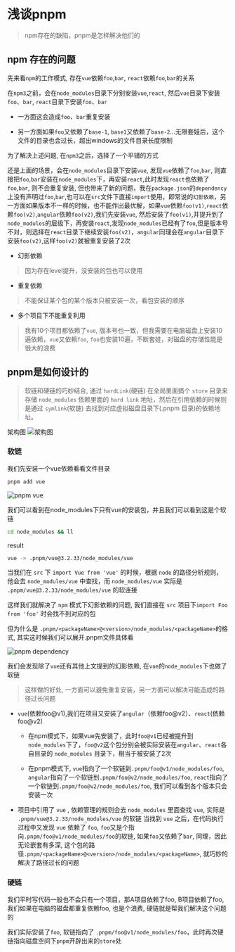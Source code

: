 # 浅谈pnpm

> npm存在的缺陷，pnpm是怎样解决他们的

## npm 存在的问题

先来看`npm`的工作模式, 存在`vue`依赖`foo`,`bar`, `react`依赖`foo`,`bar`的关系

在`npm3`之前，会在`node_modules`目录下分别安装`vue`,`react`, 然后`vue`目录下安装`foo`、`bar`, `react`目录下安装`foo`、`bar`

* 一方面这会造成`foo`、`bar`重复安装

* 另一方面如果`foo`又依赖了`base-1`, `base1`又依赖了`base-2`...无限套娃后，这个文件的目录也会过长，超出windows的文件目录长度限制

为了解决上述问题, 在`npm3`之后，选择了一个平铺的方式

还是上面的场景，会在`node_modules`目录下安装`vue`, 发现`vue`依赖了`foo`,`bar`, 则直接把`foo`,`bar`安装在`node_modules`下，再安装`react`,此时发现`react`也依赖了`foo`,`bar`, 则不会重复安装, 但也带来了新的问题，我在`package.json`的`dependency`上没有声明过`foo`,`bar`,也可以在`src`文件下直接`import`使用，即常说的`幻影依赖`，另一方面如果版本不一样的时候，也不能作出最优解，如果`vue`依赖`foo(v1)`,`react`依赖`foo(v2)`,`angular`依赖`foo(v2)`,我们先安装`vue`, 然后安装了`foo(v1)`,并提升到了`node_modules`的层级下，再安装`react`,发现`node_modules`已经有了`foo`,但是版本号不对，则选择在`react`目录下继续安装`foo(v2)`，`angular`同理会在`angular`目录下安装`foo(v2)`,这样`foo(v2)`就被重复安装了2次

* 幻影依赖

> 因为存在level提升，没安装的包也可以使用

* 重复依赖

> 不能保证某个包的某个版本只被安装一次，看包安装的顺序

* 多个项目下不能重复利用

> 我有10个项目都依赖了`vue`, 版本号也一致，但我需要在电脑磁盘上安装10遍依赖，`vue`又依赖`foo`, `foo`也安装10遍，不断套娃，对磁盘的存储性能是很大的浪费

## pnpm是如何设计的

> 软链和硬链的巧妙结合, 通过 `hardLink`(硬链) 在全局里面搞个 `store` 目录来存储 `node_modules` 依赖里面的 `hard link` 地址，然后在引用依赖的时候则是通过 `symlink`(软链) 去找到对应虚拟磁盘目录下(.pnpm 目录)的依赖地址。

架构图
![架构图](/assets/pnpm/pnpm.webp)

### 软链

我们先安装一个vue依赖看看文件目录

```bash
pnpm add vue
```

![pnpm vue](/assets/pnpm/pnpm-vue.png)

我们可以看到在node_modules下只有vue的安装包，并且我们可以看到这是个软链

```bash
cd node_modules && ll
```

result

```bash
vue -> .pnpm/vue@3.2.33/node_modules/vue
```

当我们在 `src` 下 `import Vue from 'vue'` 的时候，根据 `node` 的路径分析规则，他会去 `node_modules/vue` 中查找，而 `node_modules/vue` 实际是 `.pnpm/vue@3.2.33/node_modules/vue` 的软连接

这样我们就解决了 `npm` 模式下幻影依赖的问题, 我们直接在 `src` 项目下`import Foo from 'foo'` 时会找不到对应的包

但为什么是 `.pnpm/<packageName>@<version>/node_modules/<packageName>`的格式, 其实这时候我们可以展开.pnpm文件具体看

![pnpm dependency](/assets/pnpm/pnpm-dependency.png)

我们会发现除了`vue`还有其他上文提到的幻影依赖, 在`vue`的`node_modules`下也做了软链

> 这样做的好处, 一方面可以避免重复安装，另一方面可以解决可能造成的路径过长问题

* `vue`(依赖foo@v1),我们在项目又安装了`angular`（依赖foo@v2）、`react`(依赖foo@v2)

  * 在npm模式下，如果vue先安装了，此时`foo@v1`已经被提升到`node_modules`下了，`foo@v2`这个包分别会被实际安装在`angular`、`react`各自目录的 `node_modules` 目录下，相当于被安装了2次

  * 在pnpm模式下, `vue`指向了一个软链到`.pnpm/foo@v1/node_modules/foo`, `angular`指向了一个软链到`.pnpm/foo@v2/node_modules/foo`, `react`指向了一个软链到`.pnpm/foo@v2/node_modules/foo`, 我们可以看到各个版本只会安装一次

* 项目中引用了 `vue` , 依赖管理的规则会去 `node_modules` 里面查找 `vue`, 实际是 `.pnpm/vue@3.2.33/node_modules/vue` 的软链 当找到 `vue` 之后，在代码执行过程中又发现 `vue` 依赖了 `foo`, `foo`又是个指向`.pnpm/foo@v1/node_modules/foo`的软链, 如果`foo`又依赖了`bar`, 同理，因此无论嵌套有多深, 这个包的路径`.pnpm/<packageName>@<version>/node_modules/<packageName>`, 就巧妙的解决了路径过长的问题

### 硬链

我们平时写代码一般也不会只有一个项目，那A项目依赖了foo, B项目依赖了foo, 我们如果在电脑的磁盘都重复依赖foo, 也是个浪费, 硬链就是帮我们解决这个问题的

我们实际安装了`foo`, 软链指向了 `.pnpm/foo@v1/node_modules/foo`，此时再次硬链指向磁盘空间下`pnpm`开辟出来的`store`处

